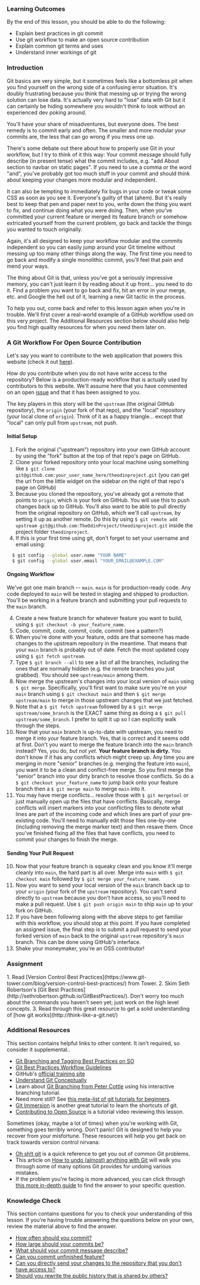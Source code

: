 ### Learning Outcomes

By the end of this lesson, you should be able to do the following:

- Explain best practices in git commit
- Use git workflow to make an open source contribution
- Explain common git terms and uses
- Understand inner workings of git

### Introduction

Git basics are very simple, but it sometimes feels like a bottomless pit when you find yourself on the wrong side of a confusing error situation.  It's doubly frustrating because you think that messing up or trying the wrong solution can lose data. It's actually very hard to "lose" data with Git but it can certainly be hiding somewhere you wouldn't think to look without an experienced dev poking around.

You'll have your share of misadventures, but everyone does. <span id="commit-often">The best remedy is to commit early and often.<span>  <span id="small-commit">The smaller and more modular your commits are, the less that can go wrong if you mess one up.</span>  

There's some debate out there about how to properly use Git in your workflow, but I try to think of it this way: <span id="commit-message">Your commit message should fully describe (in present tense) what the commit includes, e.g. "add About section to navbar on static pages".</span>  If you need to use a comma or the word "and", you've probably got too much stuff in your commit and should think about keeping your changes more modular and independent.

It can also be tempting to immediately fix bugs in your code or tweak some CSS as soon as you see it.  Everyone's guilty of that (ahem).  But it's really best to keep that pen and paper next to you, write down the thing you want to fix, and continue doing what you were doing.  Then, when you've committed your current feature or merged its feature branch or somehow extricated yourself from the current problem, go back and tackle the things you wanted to touch originally.  

Again, it's all designed to keep your workflow modular and the commits independent so you can easily jump around your Git timeline without messing up too many other things along the way.  The first time you need to go back and modify a single monolithic commit, you'll feel that pain and mend your ways.

The thing about Git is that, unless you've got a seriously impressive memory, you can't just learn it by reading about it up front... you need to do it.  Find a problem you want to go back and fix, hit an error in your merge, etc. and Google the hell out of it, learning a new Git tactic in the process.  

To help you out, come back and refer to this lesson again when you're in trouble. We'll first cover a real-world example of a GitHub workflow used on this very project.  The Additional Resources section below should also help you find high quality resources for when you need them later on.

### A Git Workflow For Open Source Contribution

Let's say you want to contribute to the web application that powers this website (check it out [here](https://github.com/TheOdinProject/theodinproject)).

How do you contribute when you do not have write access to the repository? Below is a production-ready workflow that is actually used by contributors to this website. We'll assume here that you have commented on an open [issue](https://github.com/TheOdinProject/theodinproject/issues) and that it has been assigned to you. 

The key players in this story will be the `upstream` (the original GitHub repository), the `origin` (your fork of that repo), and the "local" repository (your local clone of `origin`). Think of it as a happy triangle... except that "local" can only pull from `upstream`, not push.

#### Initial Setup

1. Fork the original ("upstream") repository into your own GitHub account by using the "fork" button at the top of that repo's page on GitHub.
2. Clone your forked repository onto your local machine using something like `$ git clone git@github.com:your_user_name_here/theodinproject.git` (you can get the url from the little widget on the sidebar on the right of that repo's page on GitHub)
3. Because you cloned the repository, you've already got a remote that points to `origin`, which is your fork on GitHub.  You will use this to push changes back up to GitHub.  You'll also want to be able to pull directly from the original repository on GitHub, which we'll call `upstream`, by setting it up as another remote.  Do this by using `$ git remote add upstream git@github.com:TheOdinProject/theodinproject.git` inside the project folder `theodinproject`.
4. If this is your first time using git, don't forget to set your username and email using:

~~~bash
  $ git config --global user.name "YOUR NAME"
  $ git config --global user.email "YOUR_EMAIL@EXAMPLE.COM"
~~~

#### Ongoing Workflow

We've got one main branch -- `main`.  `main` is for production-ready code.  Any code deployed to `main` will be tested in staging and shipped to production.  You'll be working in a feature branch and submitting your pull requests to the `main` branch.

4. Create a new feature branch for whatever feature you want to build, using `$ git checkout -b your_feature_name`.
5. Code, commit, code, commit, code, commit (see a pattern?)
6. When you're done with your feature, odds are that someone has made changes to the upstream repository in the meantime.  That means that your `main` branch is probably out of date.  Fetch the most updated copy using `$ git fetch upstream`.
7. Type `$ git branch --all` to see a list of all the branches, including the ones that are normally hidden (e.g. the remote branches you just grabbed).  You should see `upstream/main` among them.
8. Now merge the upstream's changes into your local version of `main` using `$ git merge`.  Specifically, you'll first want to make sure you're on your `main` branch using `$ git checkout main` and then `$ git merge upstream/main` to merge in those upstream changes that we just fetched.  
9. Note that a `$ git fetch upstream` followed by a `$ git merge upstream/some_branch` is the EXACT same thing as doing a `$ git pull upstream/some_branch`.  I prefer to split it up so I can explicitly walk through the steps.
9. Now that your `main` branch is up-to-date with upstream, you need to merge it into your feature branch.  Yes, that is correct and it seems odd at first.  Don't you want to merge the feature branch into the `main` branch instead?  Yes, you do, *but not yet*.  **Your feature branch is dirty.**  You don't know if it has any conflicts which might creep up.  Any time you are merging in more "senior" branches (e.g. merging the feature into `main`), you want it to be a clean and conflict-free merge.  So you first merge the "senior" branch into your dirty branch to resolve those conflicts.  So do a `$ git checkout your_feature_name` to jump back onto your feature branch then a  `$ git merge main` to merge `main` into it.
9. You may have merge conflicts... resolve those with `$ git mergetool` or just manually open up the files that have conflicts.  Basically, merge conflicts will insert markers into your conflicting files to denote what lines are part of the incoming code and which lines are part of your pre-existing code. You'll need to manually edit those files one-by-one (including removing the merge marker text) and then resave them.  Once you've finished fixing all the files that have conflicts, you need to commit your changes to finish the merge.

#### Sending Your Pull Request

10. Now that your feature branch is squeaky clean and you know it'll merge cleanly into `main`, the hard part is all over.  Merge into `main` with `$ git checkout main` followed by `$ git merge your_feature_name`.
11. Now you want to send your local version of the `main` branch back up to your `origin` (your fork of the `upstream` repository). <span id="send-changes">You can't send directly to `upstream` because you don't have access, so you'll need to make a pull request.</span>  Use `$ git push origin main` to ship `main` up to your fork on GitHub.
12. If you have been following along with the above steps to get familiar with this workflow, you should stop at this point. If you have completed an assigned issue, the final step is to submit a pull request to send your forked version of `main` back to the original `upstream` repository's `main` branch. This can be done using GitHub's interface.
13. Shake your moneymaker, you're an OSS contributor!

### Assignment

<div class="lesson-content__panel" markdown="1">
  1. Read [Version Control Best Practices](https://www.git-tower.com/blog/version-control-best-practices/) from Tower.
  2. Skim Seth Robertson's [Git Best Practices](http://sethrobertson.github.io/GitBestPractices/).  Don't worry too much about the commands you haven't seen yet; just work on the high level concepts.
  3. Read through this great resource to get a solid understanding of [how git works](http://think-like-a-git.net/)
</div>

### Additional Resources
This section contains helpful links to other content. It isn't required, so consider it supplemental..

* [Git Branching and Tagging Best Practices on SO](http://programmers.stackexchange.com/questions/165725/git-branching-and-tagging-best-practices)
* [Git Best Practices Workflow Guidelines](http://www.lullabot.com/blog/article/git-best-practices-workflow-guidelines)
* GitHub's [official training site](https://training.github.com/)
* [Understand Git Conceptually](http://www.sbf5.com/~cduan/technical/git/)
* Learn about [Git Branching from Peter Cottle](http://pcottle.github.io/learnGitBranching/) using his interactive branching tutorial.
* Need more still?  See [this meta-list of git tutorials for beginners](http://sixrevisions.com/resources/git-tutorials-beginners/).
* [Git Immersion](http://gitimmersion.com/lab_01.html) is another great tutorial to learn the shortcuts of git.
* [Contributing to Open Source](https://youtu.be/mENDYhfxH-o) is a tutorial video reviewing this lesson.

Sometimes (okay, maybe a lot of times) when you're working with Git, something goes terribly wrong. Don't panic! Git is designed to help you recover from your misfortune. These resources will help you get back on track towards version control nirvana:

* [Oh sh!t git](http://ohshitgit.com/) is a quick reference to get you out of common Git problems.
* This article on [How to undo (almost) anything with Git](https://github.blog/2015-06-08-how-to-undo-almost-anything-with-git/) will walk you through some of many options Git provides for undoing various mistakes.
* If the problem you're facing is more advanced, you can click through [this more in-depth guide](https://sethrobertson.github.io/GitFixUm/fixup.html) to find the answer to your specific question.

### Knowledge Check

This section contains questions for you to check your understanding of this lesson. If you’re having trouble answering the questions below on your own, review the material above to find the answer.

- <a class='knowledge-check-link' href='#commit-often'>How often should you commit?</a>
- <a class='knowledge-check-link' href='#small-commit'>How large should your commits be?</a>
- <a class='knowledge-check-link' href='#commit-message'>What should your commit message describe?</a>
- <a class='knowledge-check-link' href='https://www.git-tower.com/blog/version-control-best-practices/'>Can you commit unfinished feature?</a>
- <a class='knowledge-check-link' href='#send-changes'>Can you directly send your changes to the repository that you don't have access to?</a>
- <a class='knowledge-check-link' href='http://sethrobertson.github.io/GitBestPractices/#pubonce'>Should you rewrite the public history that is shared by others?</a>
